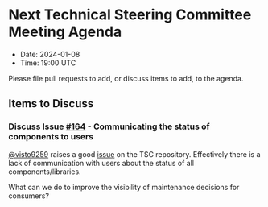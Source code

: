 # Next Technical Steering Committee Meeting Agenda

- Date: 2024-01-08
- Time: 19:00 UTC

Please file pull requests to add, or discuss items to add, to the agenda.

## Items to Discuss

### Discuss Issue [#164](https://github.com/laminas/technical-steering-committee/issues/164) - Communicating the status of components to users

[@visto9259](https://github.com/visto9259) raises a good [issue](https://github.com/laminas/technical-steering-committee/issues/164) on the TSC repository. Effectively there is a lack of communication with users about the status of all components/libraries.

What can we do to improve the visibility of maintenance decisions for consumers?
